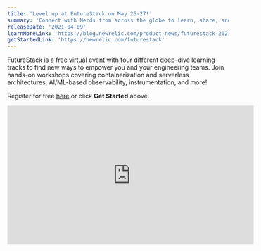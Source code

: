 ```yaml
---
title: 'Level up at FutureStack on May 25-27!'
summary: 'Connect with Nerds from across the globe to learn, share, and get inspired at our free, virtual event'
releaseDate: '2021-04-09'
learnMoreLink: 'https://blog.newrelic.com/product-news/futurestack-2021/'
getStartedLink: 'https://newrelic.com/futurestack'
---
```


FutureStack is a free virtual event with four different deep-dive learning tracks to find new ways to empower you and your engineering teams. Join hands-on workshops covering containerization and serverless architectures, AI/ML-based observability, instrumentation, and more! 

Register for free [here](https://newrelic.com/futurestack) or click **Get Started** above.

<iframe width="560" height="315" src="https://www.youtube.com/embed/uSZwI9VKBms" title="YouTube video player" frameborder="0" allow="accelerometer; autoplay; clipboard-write; encrypted-media; gyroscope; picture-in-picture" allowfullscreen></iframe>